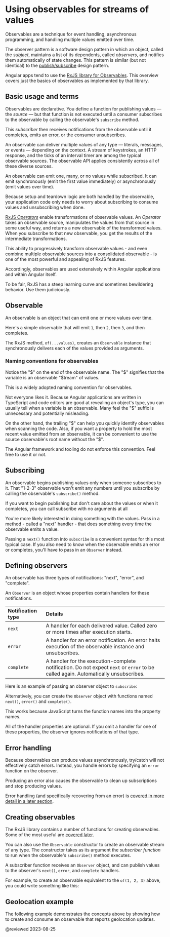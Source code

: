 <a id="using-observables-to-pass-values"></a>
# Using observables for streams of values

Observables are a technique for event handling, asynchronous programming, and handling multiple values emitted over time.

The observer pattern is a software design pattern in which an object, called the *subject*, maintains a list of its dependents, called *observers*, and notifies them automatically of state changes.
This pattern is similar (but not identical) to the [publish/subscribe](https://en.wikipedia.org/wiki/Publish%E2%80%93subscribe_pattern) design pattern.

Angular apps tend to use the [RxJS library for Observables](https://rxjs.dev/). This overview covers just the basics of observables as implemented by that library.
## Basic usage and terms

Observables are declarative.  You define a function for publishing values &mdash; the *source* &mdash; but that function is not executed until a consumer subscribes to the observable by calling the observable's `subscribe` method.

This *subscriber* then receives notifications from the observable until it completes, emits an error, or the consumer unsubscribes.

An observable can deliver multiple values of any type &mdash; literals, messages, or events &mdash; depending on the context. A stream of keystrokes, an HTTP response, and the ticks of an interval timer are among the typical observable sources. The observable API applies consistently across all of these diverse sources.

An observable can emit one, many, or no values while subscribed. It can emit synchronously (emit the first value immediately) or asynchronously (emit values over time).

Because setup and teardown logic are both handled by the observable, your application code only needs to worry about subscribing to consume values and unsubscribing when done.

[RxJS *Operators*](guide/rx-library#operators) enable transformations of observable values. An *Operator* takes an observable source, manipulates the values from that source in some useful way, and returns a new observable of the transformed values. When you subscribe to that new observable, you get the results of the intermediate transformations.

This ability to progressively transform observable values - and even combine multiple observable sources into a consolidated observable - is one of the most powerful and appealing of RxJS features.

Accordingly, observables are used extensively within Angular applications and within Angular itself. 

<div class="alert is-helpful">

To be fair, RxJS has a steep learning curve and sometimes bewildering behavior. Use them judiciously.

</div>

## Observable

An observable is an object that can emit one or more values over time.

Here's a simple observable that will emit `1`, then `2`, then `3`, and then completes.

<code-example header="An observable emitting 3 integers" path="observables/src/subscribing.ts" region="observable"></code-example>

<div class="alert is-helpful">

The RxJS method, `of(...values)`, creates an `Observable` instance that synchronously delivers each of the values provided as arguments. 

</div>

### Naming conventions for observables

Notice the "&dollar;" on the end of the observable name. The "&dollar;" signifies that the variable is an observable "&dollar;tream" of values.

This is a widely adopted naming convention for observables. 

Not everyone likes it. Because Angular applications are written in TypeScript and code editors are good at revealing an object's type, you can usually tell  when a variable is an observable. Many feel the "&dollar;" suffix is unnecessary and potentially misleading.

On the other hand, the trailing "&dollar;" can help you quickly identify observables when scanning the code. Also, if you want a property to hold the most recent value emitted from an observable, it can be convenient to use the source observable's root name without the "&dollar;".

The Angular framework and tooling do not enforce this convention. Feel free to use it or not.

## Subscribing

An observable begins publishing values only when someone subscribes to it. That "1-2-3" observable won't emit any numbers until you subscribe by calling the observable's `subscribe()` method.

If you want to begin publishing but don't care about the values or when it completes, you can call subscribe with no arguments at all

<code-example header="Start publishing" path="observables/src/subscribing.ts" region="no-params"></code-example>

You're more likely interested in doing something with the values. Pass in a method - called a "next" handler - that does something every time the observable emits a value.

<code-example header="Subscribe to emitted values" path="observables/src/subscribing.ts" region="next-param"></code-example>

Passing a `next()` function into `subscribe` is a convenient syntax for this most typical case. If you also need to know when the observable emits an error or completes, you'll have to pass in an `Observer` instead.

## Defining observers

An observable has three types of notifications: "next", "error", and "complete".

An `Observer` is an object whose properties contain handlers for these notifications.

| Notification type | Details |
|:---               |:---     |
| `next`            | A handler for each delivered value. Called zero or more times after execution starts.                                                           |
| `error`           | A handler for an error notification. An error halts execution of the observable instance and unsubscribes.                                                       |
| `complete`        | A handler for the execution-complete notification. Do not expect `next` or `error` to be called again. Automatically unsubscribes. |

Here is an example of passing an observer object to `subscribe`:

<code-example header="Subscribe with full observer object" path="observables/src/subscribing.ts" region="object-param"></code-example>

<div class="alert is-helpful">

Alternatively, you can create the `Observer` object with functions named `next()`, `error()` and `complete()`. 

<code-example path="observables/src/subscribing.ts" region="object-with-fns"></code-example>

This works because JavaScript turns the function names into the property names.

</div>

All of the handler properties are optional.
If you omit a handler for one of these properties, the observer ignores notifications of that type.

## Error handling

Because observables can produce values asynchronously, try/catch will not effectively catch errors.
Instead, you handle errors by specifying an `error` function on the observer.

Producing an error also causes the observable to clean up subscriptions and stop producing values.

<code-example  path="observables/src/subscribing.ts" region="next-or-error"></code-example>

Error handling (and specifically recovering from an error) is [covered in more detail in a later section](guide/rx-library#error-handling).

## Creating observables

The RxJS library contains a number of functions for creating observables. Some of the most useful are [covered later](guide/rx-library#observable-creation-functions).

You can also use the `Observable` constructor to create an observable stream of any type.
The constructor takes as its argument the *subscriber function* to run when the observable's `subscribe()` method executes.

A subscriber function receives an `Observer` object, and can publish values to the observer's `next()`, `error`, and `complete` handlers.

For example, to create an observable equivalent to the `of(1, 2, 3)` above, you could write something like this:

<code-example header="Create observable with constructor" path="observables/src/creating.ts" region="subscriber"></code-example>

## Geolocation example

The following example demonstrates the concepts above by showing how to create and consume an observable that reports geolocation updates.

<code-example header="Observe geolocation updates" class="no-auto-link" path="observables/src/geolocation.ts"></code-example>

<!-- links -->

<!-- external links -->

<!-- end links -->

@reviewed 2023-08-25
